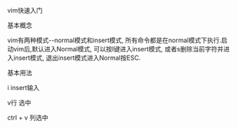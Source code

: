 vim快速入门

基本概念

vim有两种模式--normal模式和insert模式, 所有命令都是在normal模式下执行.启动vim后,默认进入Normal模式, 可以按I键进入insert模式, 或者s删除当前字符并进入insert模式, 退出insert模式进入Normal按ESC.

基本用法

i insert输入

v行 选中

ctrl + v 列选中

